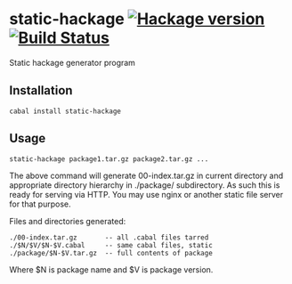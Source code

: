 # static-hackage [![Hackage version](https://img.shields.io/hackage/v/static-hackage.svg?label=Hackage)](https://hackage.haskell.org/package/static-hackage) [![Build Status](https://secure.travis-ci.org/scrive/static-hackage.svg?branch=master)](http://travis-ci.org/scrive/static-hackage)

Static hackage generator program

## Installation

    cabal install static-hackage

## Usage

    static-hackage package1.tar.gz package2.tar.gz ...

The above command will generate 00-index.tar.gz in current directory
and appropriate directory hierarchy in ./package/ subdirectory. As
such this is ready for serving via HTTP. You may use nginx or another
static file server for that purpose.

Files and directories generated:

    ./00-index.tar.gz       -- all .cabal files tarred
    ./$N/$V/$N-$V.cabal     -- same cabal files, static
    ./package/$N-$V.tar.gz  -- full contents of package

Where $N is package name and $V is package version.
